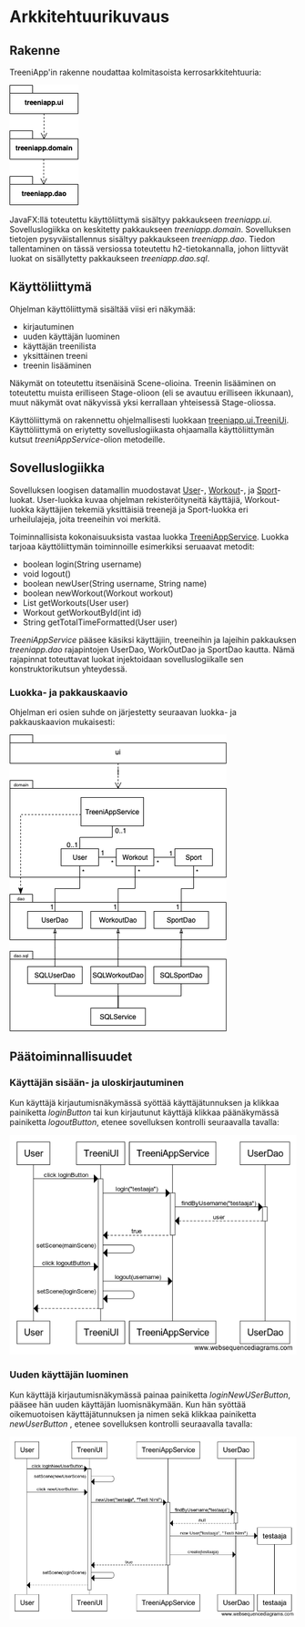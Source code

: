 # Arkkitehtuurikuvaus

## Rakenne

TreeniApp'in rakenne noudattaa kolmitasoista kerrosarkkitehtuuria:

![Rakennekaavio](https://github.com/teemuoksanen/ot-harjoitustyo/blob/master/dokumentaatio/kuvat/rakennekaavio.png)

JavaFX:llä toteutettu käyttöliittymä sisältyy pakkaukseen _treeniapp.ui_. Sovelluslogiikka on keskitetty pakkaukseen _treeniapp.domain_. Sovelluksen tietojen pysyväistallennus sisältyy pakkaukseen _treeniapp.dao_. Tiedon tallentaminen on tässä versiossa toteutettu h2-tietokannalla, johon liittyvät luokat on sisällytetty pakkaukseen _treeniapp.dao.sql_.

## Käyttöliittymä

Ohjelman käyttöliittymä sisältää viisi eri näkymää:
- kirjautuminen
- uuden käyttäjän luominen
- käyttäjän treenilista
- yksittäinen treeni
- treenin lisääminen

Näkymät on toteutettu itsenäisinä Scene-olioina. Treenin lisääminen on toteutettu muista erilliseen Stage-olioon (eli se avautuu erilliseen ikkunaan), muut näkymät ovat näkyvissä yksi kerrallaan yhteisessä Stage-oliossa.

Käyttöliittymä on rakennettu ohjelmallisesti luokkaan [treeniapp.ui.TreeniUi](https://github.com/teemuoksanen/ot-harjoitustyo/blob/master/TreeniApp/src/main/java/treeniapp/ui/TreeniUi.java). Käyttöliittymä on eriytetty sovelluslogiikasta ohjaamalla käyttöliittymän kutsut _treeniAppService_-olion metodeille.

## Sovelluslogiikka

Sovelluksen loogisen datamallin muodostavat [User](https://github.com/teemuoksanen/ot-harjoitustyo/blob/master/TreeniApp/src/main/java/treeniapp/domain/User.java)-, [Workout](https://github.com/teemuoksanen/ot-harjoitustyo/blob/master/TreeniApp/src/main/java/treeniapp/domain/Workout.java)-, ja [Sport](https://github.com/teemuoksanen/ot-harjoitustyo/blob/master/TreeniApp/src/main/java/treeniapp/domain/Sport.java)-luokat. User-luokka kuvaa ohjelman rekisteröityneitä käyttäjiä, Workout-luokka käyttäjien tekemiä yksittäisiä treenejä ja Sport-luokka eri urheilulajeja, joita treeneihin voi merkitä.

Toiminnallisista kokonaisuuksista vastaa luokka [TreeniAppService](https://github.com/teemuoksanen/ot-harjoitustyo/blob/master/TreeniApp/src/main/java/treeniapp/domain/TreeniAppService.java). Luokka tarjoaa käyttöliittymän toiminnoille esimerkiksi seruaavat metodit:
- boolean login(String username)
- void logout()
- boolean newUser(String username, String name)
- boolean newWorkout(Workout workout)
- List<Workout> getWorkouts(User user)
- Workout getWorkoutById(int id)
- String getTotalTimeFormatted(User user)

_TreeniAppService_ pääsee käsiksi käyttäjiin, treeneihin ja lajeihin pakkauksen _treeniapp.dao_ rajapintojen UserDao, WorkOutDao ja SportDao kautta. Nämä rajapinnat toteuttavat luokat injektoidaan sovelluslogiikalle sen konstruktorikutsun yhteydessä.

### Luokka- ja pakkauskaavio

Ohjelman eri osien suhde on järjestetty seuraavan luokka- ja pakkauskaavion mukaisesti:

![Pakkauskaavio](https://github.com/teemuoksanen/ot-harjoitustyo/blob/master/dokumentaatio/kuvat/pakkauskaavio.png)

## Päätoiminnallisuudet

### Käyttäjän sisään- ja uloskirjautuminen

Kun käyttäjä kirjautumisnäkymässä syöttää käyttäjätunnuksen ja klikkaa painiketta _loginButton_ tai kun kirjautunut käyttäjä klikkaa päänäkymässä painiketta _logoutButton_, etenee sovelluksen kontrolli seuraavalla tavalla:

![Sekvenssikaavio: Login/Logout](https://github.com/teemuoksanen/ot-harjoitustyo/blob/master/dokumentaatio/kuvat/sekvenssikaavio-login_logout.png)

### Uuden käyttäjän luominen

Kun käyttäjä kirjautumisnäkymässä painaa painiketta _loginNewUSerButton_, pääsee hän uuden käyttäjän luomisnäkymään. Kun hän syöttää oikemuotoisen käyttäjätunnuksen ja nimen sekä klikkaa painiketta _newUserButton_ , etenee sovelluksen kontrolli seuraavalla tavalla:

![Sekvenssikaavio: New User](https://github.com/teemuoksanen/ot-harjoitustyo/blob/master/dokumentaatio/kuvat/sekvenssikaavio-newuser.png)
